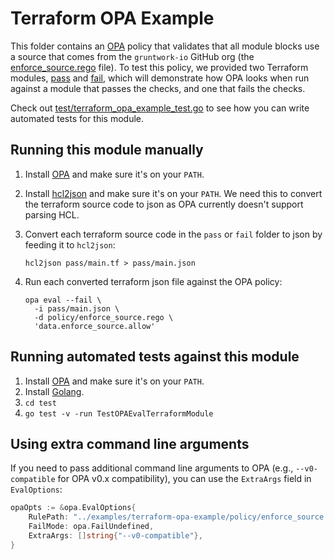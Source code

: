 # Terraform OPA Example

This folder contains an [OPA](https://www.openpolicyagent.org/) policy that validates that all module blocks use a
source that comes from the `gruntwork-io` GitHub org (the [enforce_source.rego](./policy/enforce_source.rego) file).
To test this policy, we provided two Terraform modules, [pass](./pass) and [fail](./fail), which will demonstrate how
OPA looks when run against a module that passes the checks, and one that fails the checks.

Check out [test/terraform_opa_example_test.go](/test/terraform_opa_example_test.go) to see how you can write automated
tests for this module.


## Running this module manually

1. Install [OPA](https://www.openpolicyagent.org/) and make sure it's on your `PATH`.
1. Install [hcl2json](https://github.com/tmccombs/hcl2json) and make sure it's on your `PATH`. We need this to convert
   the terraform source code to json as OPA currently doesn't support parsing HCL.
1. Convert each terraform source code in the `pass` or `fail` folder to json by feeding it to `hcl2json`:

       hcl2json pass/main.tf > pass/main.json

1. Run each converted terraform json file against the OPA policy:

       opa eval --fail \
         -i pass/main.json \
         -d policy/enforce_source.rego \
         'data.enforce_source.allow'


## Running automated tests against this module

1. Install [OPA](https://www.openpolicyagent.org/) and make sure it's on your `PATH`.
1. Install [Golang](https://golang.org/).
1. `cd test`
1. `go test -v -run TestOPAEvalTerraformModule`

## Using extra command line arguments

If you need to pass additional command line arguments to OPA (e.g., `--v0-compatible` for OPA v0.x compatibility), you can use the `ExtraArgs` field in `EvalOptions`:

```go
opaOpts := &opa.EvalOptions{
    RulePath: "../examples/terraform-opa-example/policy/enforce_source.rego",
    FailMode: opa.FailUndefined,
    ExtraArgs: []string{"--v0-compatible"},
}
```
